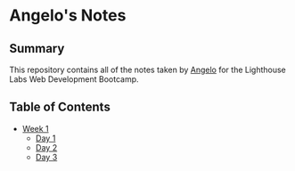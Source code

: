 # Angelo's Notes

## Summary

This repository contains all of the notes taken by [Angelo](https://github.com/Vani11aG310) for the Lighthouse Labs Web Development Bootcamp.

## Table of Contents
- [Week 1](/Week_1)
  - [Day 1](/Week_1/Day_1)
  - [Day 2](/Week_1/Day_2/)
  - [Day 3](/Week_1/Day_3/)